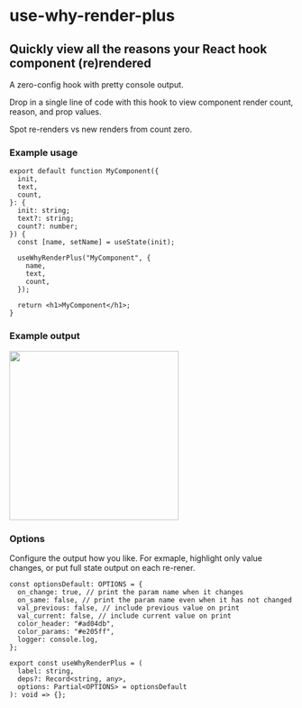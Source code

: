 # use-why-render-plus

## Quickly view all the reasons your React hook component (re)rendered

A zero-config hook with pretty console output.

Drop in a single line of code with this hook to view component render count, reason, and prop values.

Spot re-renders vs new renders from count zero.

### Example usage

```tsx
export default function MyComponent({
  init,
  text,
  count,
}: {
  init: string;
  text?: string;
  count?: number;
}) {
  const [name, setName] = useState(init);

  useWhyRenderPlus("MyComponent", {
    name,
    text,
    count,
  });

  return <h1>MyComponent</h1>;
}
```

### Example output

<img src="images/example.png" width="300px" />

### Options

Configure the output how you like. For exmaple, highlight only value changes, or put full state output on each re-rener.

```tsx
const optionsDefault: OPTIONS = {
  on_change: true, // print the param name when it changes
  on_same: false, // print the param name even when it has not changed
  val_previous: false, // include previous value on print
  val_current: false, // include current value on print
  color_header: "#ad04db",
  color_params: "#e205ff",
  logger: console.log,
};

export const useWhyRenderPlus = (
  label: string,
  deps?: Record<string, any>,
  options: Partial<OPTIONS> = optionsDefault
): void => {};
```
